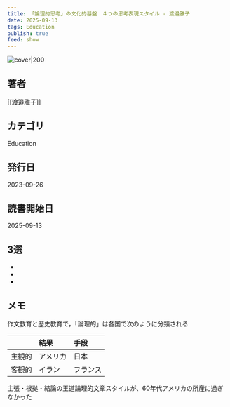 ```yaml
---
title: 「論理的思考」の文化的基盤　４つの思考表現スタイル - 渡邉雅子
date: 2025-09-13
tags: Education
publish: true
feed: show
---
```

![cover|200](http://books.google.com/books/content?id=KTz2EAAAQBAJ&printsec=frontcover&img=1&zoom=1&edge=curl&source=gbs_api)
## 著者
[[渡邉雅子]]
## カテゴリ
Education
## 発行日
2023-09-26
## 読書開始日
2025-09-13

## 3選
 - 
 - 
 - 
## メモ


作文教育と歴史教育で，「論理的」は各国で次のように分類される

|     | 結果   | 手段   |
| :-- | :--- | :--- |
| 主観的 | アメリカ | 日本   |
| 客観的 | イラン  | フランス |

主張・根拠・結論の王道論理的文章スタイルが、60年代アメリカの所産に過ぎなかった

